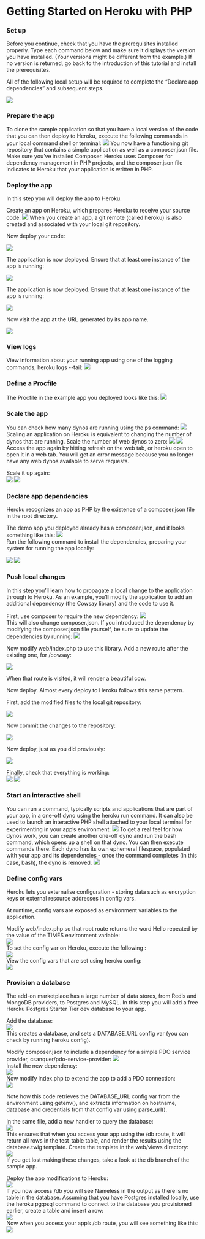 <h1>Getting Started on Heroku with PHP</h1>
<h3>Set up</h3>
Before you continue, check that you have the prerequisites installed properly. Type each command below and make sure it displays the version you have installed. (Your versions might be different from the example.) If no version is returned, go back to the introduction of this tutorial and install the prerequisites.

All of the following local setup will be required to complete the “Declare app dependencies” and subsequent steps.

<img src=tgs/Screenshot_2.png>

<h3>Prepare the app</h3>
To clone the sample application so that you have a local version of the code that you can then deploy to Heroku, execute the following commands in your local command shell or terminal:

<img src=tgs/Screenshot_3.png>
You now have a functioning git repository that contains a simple application as well as a composer.json file. Make sure you’ve installed Composer. Heroku uses Composer for dependency management in PHP projects, and the composer.json file indicates to Heroku that your application is written in PHP.

<h3>Deploy the app</h3>
In this step you will deploy the app to Heroku.

Create an app on Heroku, which prepares Heroku to receive your source code:
<img src=tgs/Screenshot_4.png>
When you create an app, a git remote (called heroku) is also created and associated with your local git repository.

Now deploy your code:

<img src=tgs/Screenshot_5.png>

The application is now deployed. Ensure that at least one instance of the app is running:

<img src=tgs/Screenshot_6.png>

The application is now deployed. Ensure that at least one instance of the app is running:

<img src=tgs/Screenshot_7.png>

Now visit the app at the URL generated by its app name.

<img src=tgs/Screenshot_8.png>

<h3>View logs</h3>
View information about your running app using one of the logging commands, heroku logs --tail:

<img src=tgs/Screenshot_7b.png>

<h3>Define a Procfile</h3>
The Procfile in the example app you deployed looks like this:
<img src=tgs/Screenshot_9.png>

<h3>Scale the app</h3>
You can check how many dynos are running using the ps command:
<img src=tgs/Screenshot_10.png>
<br>
Scaling an application on Heroku is equivalent to changing the number of dynos that are running. Scale the number of web dynos to zero:
<img src=tgs/Screenshot_11.png>
<img src=tgs/Screenshot_12.png>
<br>
Access the app again by hitting refresh on the web tab, or heroku open to open it in a web tab. You will get an error message because you no longer have any web dynos available to serve requests.

Scale it up again:
<br>
<img src=tgs/Screenshot_13.png>
<img src=tgs/Screenshot_14.png>
<br>

<h3>Declare app dependencies</h3>
Heroku recognizes an app as PHP by the existence of a composer.json file in the root directory.

The demo app you deployed already has a composer.json, and it looks something like this:
<img src=tgs/Screenshot_15.png>
<br>
Run the following command to install the dependencies, preparing your system for running the app locally:

<img src=tgs/Screenshot_16.png>
<img src=tgs/Screenshot_17.png>
<br>

<h3>Push local changes</h3>
In this step you’ll learn how to propagate a local change to the application through to Heroku. As an example, you’ll modify the application to add an additional dependency (the Cowsay library) and the code to use it.

First, use composer to require the new dependency:
<img src=tgs/Screenshot_18.png>
<br>
This will also change composer.json. If you introduced the dependency by modifying the composer.json file yourself, be sure to update the dependencies by running:
<img src=tgs/Screenshot_19.png>

Now modify web/index.php to use this library. Add a new route after the existing one, for /cowsay:

<img src=tgs/Screenshot_20.png>

When that route is visited, it will render a beautiful cow.

Now deploy. Almost every deploy to Heroku follows this same pattern.

First, add the modified files to the local git repository:

<img src=tgs/Screenshot_21a.png>

Now commit the changes to the repository:

<img src=tgs/Screenshot_21b.png>

Now deploy, just as you did previously:

<img src=tgs/Screenshot_21c.png>

Finally, check that everything is working:
<br>
<img src=tgs/Screenshot_23.png>
<img src=tgs/Screenshot_22.png>

<h3>Start an interactive shell</h3>
You can run a command, typically scripts and applications that are part of your app, in a one-off dyno using the heroku run command. It can also be used to launch an interactive PHP shell attached to your local terminal for experimenting in your app’s environment:
<img src=tgs/Screenshot_23b.png>
To get a real feel for how dynos work, you can create another one-off dyno and run the bash command, which opens up a shell on that dyno. You can then execute commands there. Each dyno has its own ephemeral filespace, populated with your app and its dependencies - once the command completes (in this case, bash), the dyno is removed.
<img src=tgs/Screenshot_24.png>

<h3>Define config vars</h3>
Heroku lets you externalise configuration - storing data such as encryption keys or external resource addresses in config vars.

At runtime, config vars are exposed as environment variables to the application.

Modify web/index.php so that root route returns the word Hello repeated by the value of the TIMES environment variable:
<br>
<img src=tgs/Screenshot_24b.png>
<br>
To set the config var on Heroku, execute the following :
<br>
<img src=tgs/Screenshot_25b.png>
<br>
View the config vars that are set using heroku config:
<br>
<img src=tgs/Screenshot_25.png>

<h3>Provision a database</h3>
The add-on marketplace has a large number of data stores, from Redis and MongoDB providers, to Postgres and MySQL. In this step you will add a free Heroku Postgres Starter Tier dev database to your app.

Add the database:
<br>
<img src=tgs/Screenshot_26.png>
<br>
This creates a database, and sets a DATABASE_URL config var (you can check by running heroku config).

Modify composer.json to include a dependency for a simple PDO service provider, csanquer/pdo-service-provider:
<img src=tgs/Screenshot_27.png>
<br>
Install the new dependency:
<br>
<img src=tgs/Screenshot_28.png>
<br>
Now modify index.php to extend the app to add a PDO connection:
<br>
<img src=tgs/Screenshot_29b.png>

Note how this code retrieves the DATABASE_URL config var from the environment using getenv(), and extracts information on hostname, database and credentials from that config var using parse_url().

In the same file, add a new handler to query the database:
<br>
<img src=tgs/Screenshot_29v.png>
<br>
This ensures that when you access your app using the /db route, it will return all rows in the test_table table, and render the results using the database.twig template. Create the template in the web/views directory:
<br>
<img src=tgs/Screenshot_29.png>
<br>
If you get lost making these changes, take a look at the db branch of the sample app.

Deploy the app modifications to Heroku:
<br>
<img src=tgs/Screenshot_30.png>
<br>
If you now access /db you will see Nameless in the output as there is no table in the database. Assuming that you have Postgres installed locally, use the heroku pg:psql command to connect to the database you provisioned earlier, create a table and insert a row:
<br>
<img src=tgs/Screenshot_31.png>
<br>
Now when you access your app’s /db route, you will see something like this:
<br>
<img src=tgs/Screenshot_32.png>